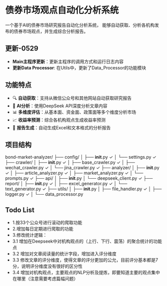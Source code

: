 # 债券市场观点自动化分析系统

一个基于AI的债券市场研究报告自动化分析系统，
能够自动获取、分析各机构发布的债券市场观点，并生成综合分析报告。

## 更新-0529
- **Main主程序更新**：更新主程序的调用方式和运行日志内容
- **更新Data Processor**: 在Utils中，更新了Data_Processor的功能模块

## 功能特点

- 🔍 **自动获取**：支持从微信公众号和其他网站自动获取研究报告
- 🤖 **AI分析**：使用DeepSeek API深度分析文章内容
- 📊 **多维度评估**：从基本面、资金面、政策面等多个维度分析市场
- 📈 **收益率预测**：综合各机构观点生成收益率预测
- 📝 **报告生成**：自动生成Excel和文本格式的分析报告

## 项目结构
bond-market-analyzer/
├── config/
│   ├── __init__.py ✓
│   └── settings.py ✓
├── crawler/
│   ├── __init__.py ✓
│   ├── base_crawler.py ✓
│   ├── wechat_crawler.py ✓
│   └── jina_crawler.py ✓
├── analyzer/
│   ├── __init__.py ✓
│   ├── article_analyzer.py ✓
│   ├── market_analyzer.py ✓
│   └── prompts.py ✓
├── api/
│   ├── __init__.py 
│   └── deepseek_client.py ✓
├── report/
│   ├── __init__.py ✓
│   ├── excel_generator.py ✓
│   └── text_generator.py ✓
├── utils/
│   ├── __init__.py 
│   ├── file_handler.py ✓
│   ├── logger.py ✓
│   └── data_processor.py

## Todo List
- 1.按33个公众号进行滚动的爬取功能
- 2.增加每日定期进行爬取的功能
- 3.修改统计逻辑：
- 3.1 增加在Deepseek中对机构观点的（上行、下行、震荡）的聚合统计的功能点
- 3.2 增加对文章阅读量的统计字段，增加进入评分维度
- 3.3 修改文章的评分维度，使得文章的评分更加的公允，目前评分基本都是7分，说明评分维度没有很好的区分性
- 3.4 增加对机构观点，主要观点的NLP分析及提炼，即要知道主要的观点集中在哪里（注意需要考虑篇幅问题）

